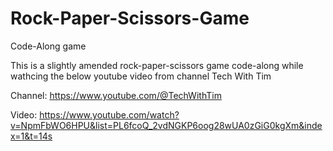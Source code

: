 # Rock-Paper-Scissors-Game
Code-Along  game

This is a slightly amended rock-paper-scissors game code-along while wathcing the below youtube video from channel Tech With Tim

Channel: https://www.youtube.com/@TechWithTim

Video: https://www.youtube.com/watch?v=NpmFbWO6HPU&list=PL6fcoQ_2vdNGKP6oog28wUA0zGiG0kgXm&index=1&t=14s
